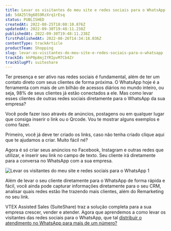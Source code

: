 ```yaml
---
title: Levar os visitantes do meu site e redes sociais para o WhatsApp
id: 5dA25l9g68S9RzXrq1rEsq
status: PUBLISHED
createdAt: 2022-08-25T18:08:10.876Z
updatedAt: 2022-09-30T19:48:11.238Z
publishedAt: 2022-09-30T19:48:11.238Z
firstPublishedAt: 2022-08-26T14:34:18.036Z
contentType: trackArticle
productTeam: Shopping
slug: levar-os-visitantes-do-meu-site-e-redes-sociais-para-o-whatsapp
trackId: khP0p8mjIYRIpvM7Cb4Zr
trackSlugPT: suiteshare
---
```


Ter presença e ser ativo nas redes sociais é fundamental, além de ter um contato direto com seus clientes de forma próxima. O WhatsApp hoje é a ferramenta com mais de um bilhão de acessos diários no mundo inteiro, ou seja, 98% de seus clientes já estão conectados a ele. Mas como levar esses clientes de outras redes sociais diretamente para o WhatsApp da sua empresa? 

Você pode fazer isso através de anúncios, postagens ou em qualquer lugar que consiga inserir o link ou o Qrcode. Vou te mostrar alguns exemplos e como fazer. 

Primeiro, você já deve ter criado os links, caso não tenha criado clique aqui que te ajudamos a criar. Muito fácil né?

Agora é só criar seus anúncios no Facebook, Instagram e outras redes que utilizar, e inserir seu link no campo de texto. Seu cliente irá diretamente para a conversa no WhatsApp com a sua empresa.

![Levar os visitantes do meu site e redes sociais para o WhatsApp 1](https://images.ctfassets.net/alneenqid6w5/44eCSKO1yJcy816ZA4wKlR/2f95d30387906b9d67ee953c6d484e31/Screenshot_2022-08-25_at_15-09-21_Levar_os_visitantes_do_meu_site_e_redes_sociais_para_o_WhatsApp.png)

Além de levar o seu cliente diretamente para o WhatsApp de forma rápida e fácil, você ainda pode capturar informações diretamente para o seu CRM, analisar quais redes estão lhe trazendo mais clientes, além do Remarketing no seu link. 

VTEX Assisted Sales (SuiteShare) traz a solução completa para a sua empresa crescer, vender e atender. Agora que aprendemos a como levar os visitantes das redes sociais para o WhatsApp, que tal [distribuir o atendimento no WhatsApp para mais de um número?](https://help.vtex.com/pt/tracks/suitshare--khP0p8mjIYRIpvM7Cb4Zr/4Xgqw105OM7zRdKmdY6avV)
